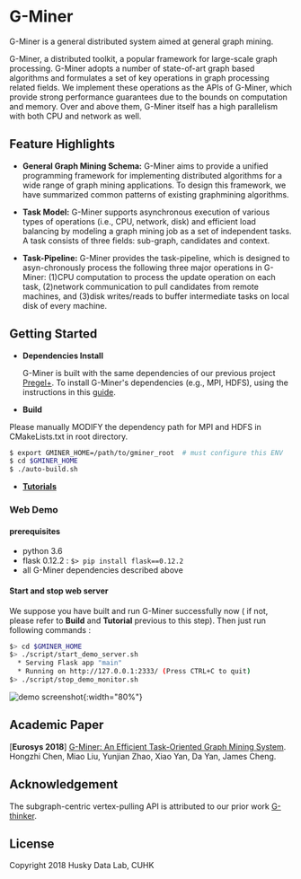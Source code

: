 # G-Miner

G-Miner is a general distributed system aimed at general graph mining.

G-Miner, a distributed toolkit, a popular framework for large-scale graph processing. G-Miner adopts a number of state-of-art graph based algorithms and formulates a set of key operations in graph processing related fields. We implement these operations as the APIs of G-Miner, which provide strong performance guarantees due to the bounds on computation and memory. Over and above them, G-Miner itself has a high parallelism with both CPU and network as well.


## Feature Highlights

- **General Graph Mining Schema:** G-Miner aims to provide a unified programming framework for implementing distributed algorithms for a wide range of graph mining applications. To design this framework, we have summarized common patterns of existing graphmining algorithms.

- **Task Model:** G-Miner supports asynchronous execution of various types of operations (i.e., CPU, network, disk) and efficient load balancing by modeling a graph mining job as a set of independent tasks. A task consists of three fields: sub-graph, candidates and context.

- **Task-Pipeline:** G-Miner provides the task-pipeline, which is designed to asyn-chronously process the following three major operations in G-Miner: (1)CPU computation to process the update operation on each task, (2)network communication to pull candidates from remote machines, and (3)disk writes/reads to buffer intermediate tasks on local disk of every machine.


## Getting Started

* **Dependencies Install**

  G-Miner is built with the same dependencies of our previous project [Pregel+](http://www.cse.cuhk.edu.hk/pregelplus/index.html). To install G-Miner's dependencies (e.g., MPI, HDFS), using the instructions in this [guide](http://www.cse.cuhk.edu.hk/pregelplus/documentation.html).

* **Build**

Please manually MODIFY the dependency path for MPI and HDFS in CMakeLists.txt in root directory.

```bash
$ export GMINER_HOME=/path/to/gminer_root  # must configure this ENV
$ cd $GMINER_HOME
$ ./auto-build.sh
```

* [**Tutorials**](docs/TUTORIALS.md)
### Web Demo
#### prerequisites
  * python 3.6
  * flask 0.12.2 : `$> pip install flask==0.12.2`
  * all G-Miner dependencies described above
#### Start and stop web server
  We suppose you have built and run G-Miner successfully now ( if not, please refer to **Build** and **Tutorial** previous to this step). Then just run following commands :
  ```bash
  $> cd $GMINER_HOME
  $> ./script/start_demo_server.sh
    * Serving Flask app "main"
    * Running on http://127.0.0.1:2333/ (Press CTRL+C to quit)
  $> ./script/stop_demo_monitor.sh
  ```
  ![demo screenshot](){:width="80%"}

## Academic Paper

[**Eurosys 2018**] [G-Miner: An Efficient Task-Oriented Graph Mining System](docs/G-Miner-Eurosys18.pdf). Hongzhi Chen, Miao Liu, Yunjian Zhao, Xiao Yan, Da Yan, James Cheng.

## Acknowledgement
The subgraph-centric vertex-pulling API is attributed to our prior work [G-thinker](https://arxiv.org/abs/1709.03110).

## License

Copyright 2018 Husky Data Lab, CUHK
